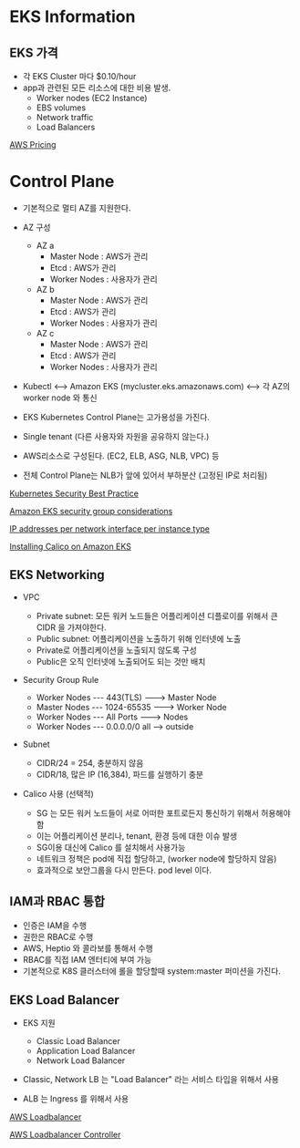 # EKS Information

## EKS 가격 

- 각 EKS Cluster 마다 $0.10/hour
- app과 관련된 모든 리소스에 대한 비용 발생. 
  - Worker nodes (EC2 Instance)
  - EBS volumes
  - Network traffic
  - Load Balancers

[AWS Pricing](https://aws.amazon.com/ko/eks/pricing/)

# Control Plane

- 기본적으로 멀티 AZ를 지원한다. 
- AZ 구성
  - AZ a
    - Master Node : AWS가 관리 
    - Etcd : AWS가 관리
    - Worker Nodes : 사용자가 관리 
  - AZ b
    - Master Node : AWS가 관리 
    - Etcd : AWS가 관리
    - Worker Nodes : 사용자가 관리 
  - AZ c
    - Master Node : AWS가 관리 
    - Etcd : AWS가 관리
    - Worker Nodes : 사용자가 관리 

- Kubectl <--> Amazon EKS (mycluster.eks.amazonaws.com) <--> 각 AZ의 worker node 와 통신 
- EKS Kubernetes Control Plane는 고가용성을 가진다. 
- Single tenant (다른 사용자와 자원을 공유하지 않는다.)
- AWS리소스로 구성된다. (EC2, ELB, ASG, NLB, VPC) 등 
- 전체 Control Plane는 NLB가 앞에 있어서 부하분산 (고정된 IP로 처리됨)
  
[Kubernetes Security Best Practice](https://github.com/freach/kubernetes-security-best-practice/blob/master/README.md#firewall-ports-fire)

[Amazon EKS security group considerations](https://docs.aws.amazon.com/eks/latest/userguide/sec-group-reqs.html)

[IP addresses per network interface per instance type](https://docs.aws.amazon.com/AWSEC2/latest/UserGuide/using-eni.html#AvailableIpPerENI)

[Installing Calico on Amazon EKS](https://docs.aws.amazon.com/eks/latest/userguide/calico.html)

## EKS Networking

- VPC
  - Private subnet: 모든 워커 노드들은 어플리케이션 디플로이를 위해서 큰 CIDR 을 가져야한다.
  - Public subnet: 어플리케이션을 노출하기 위해 인터넷에 노출 
  - Private로 어플리케이션을 노출되지 않도록 구성
  - Public은 오직 인터넷에 노출되어도 되는 것만 배치 

- Security Group Rule
  - Worker Nodes --- 443(TLS) ---> Master Node
  - Master Nodes --- 1024-65535 ---> Worker Node
  - Worker Nodes --- All Ports ---> Nodes
  - Worker Nodes --- 0.0.0.0/0 all --> outside

- Subnet
  - CIDR/24 = 254, 충분하지 않음
  - CIDR/18, 많은 IP (16,384), 파드를 실행하기 충분

- Calico 사용 (선택적)
  - SG 는 모든 워커 노드들이 서로 어떠한 포트로든지 통신하기 위해서 허용해야함
  - 이는 어플리케이션 분리나, tenant, 환경 등에 대한 이슈 발생 
  - SG이용 대신에 Calico 를 설치해서 사용가능
  - 네트워크 정책은 pod에 직접 할당하고, (worker node에 할당하지 않음)
  - 효과적으로 보안그룹을 다시 만든다. pod level 이다. 

## IAM과 RBAC 통합

- 인증은 IAM을 수행 
- 권한은 RBAC로 수행 
- AWS, Heptio 와 콜라보를 통해서 수행
- RBAC를 직접 IAM 엔터티에 부여 가능 
- 기본적으로 K8S 클러스터에 롤을 할당할때 system:master 퍼미션을 가진다. 

## EKS Load Balancer

- EKS 지원
  - Classic Load Balancer
  - Application Load Balancer
  - Network Load Balancer

- Classic, Network LB 는 "Load Balancer" 라는 서비스 타입을 위해서 사용 
- ALB 는 Ingress 를 위해서 사용 
  
[AWS Loadbalancer](https://kubernetes.io/docs/concepts/services-networking/service/#loadbalancer)

[AWS Loadbalancer Controller](https://github.com/kubernetes-sigs/aws-load-balancer-controller)


